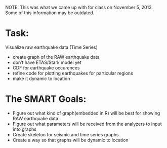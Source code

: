 NOTE: This was what we came up with for class on November 5, 2013. Some of this information may be outdated.

Task:
=========

Visualize raw earthquake data (Time Series)
- create graph of the RAW earthquake data
- don’t have ETAS/Stark model yet
- CDF for earthquake occurences
- refine code for plotting earthquakes for particular regions
- make it dynamic to location

The SMART Goals:
=========

* Figure out what kind of graph(embedded in R) will be best for showing RAW earthquake data
* Figure out what parameters will be received from the analyzers to input into graphs
* Create skeleton for seismic and time series graphs
* Create a way so that graphs will be dynamic to location

